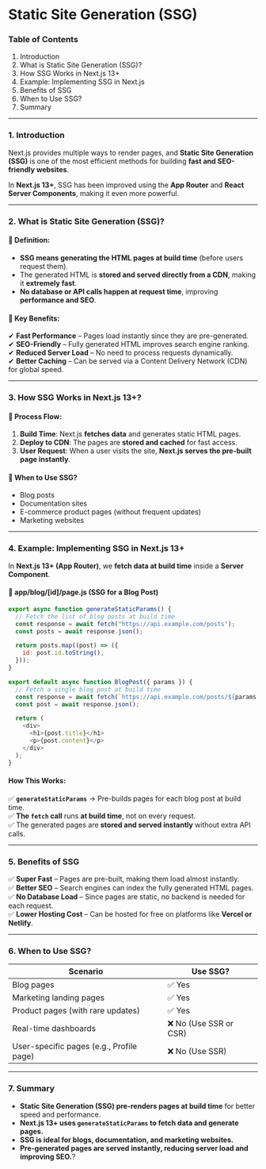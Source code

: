 # Static Site Generation (SSG)

### **Table of Contents**

1. Introduction
2. What is Static Site Generation (SSG)?
3. How SSG Works in Next.js 13+
4. Example: Implementing SSG in Next.js
5. Benefits of SSG
6. When to Use SSG?
7. Summary

***

### **1. Introduction**

Next.js provides multiple ways to render pages, and **Static Site Generation (SSG)** is one of the most efficient methods for building **fast and SEO-friendly websites**.

In **Next.js 13+**, SSG has been improved using the **App Router** and **React Server Components**, making it even more powerful.

***

### **2. What is Static Site Generation (SSG)?**

#### 🔹 **Definition:**

* **SSG means generating the HTML pages at build time** (before users request them).
* The generated HTML is **stored and served directly from a CDN**, making it **extremely fast**.
* **No database or API calls happen at request time**, improving **performance and SEO**.

#### 🔹 **Key Benefits:**

✔ **Fast Performance** – Pages load instantly since they are pre-generated.\
✔ **SEO-Friendly** – Fully generated HTML improves search engine ranking.\
✔ **Reduced Server Load** – No need to process requests dynamically.\
✔ **Better Caching** – Can be served via a Content Delivery Network (CDN) for global speed.

***

### **3. How SSG Works in Next.js 13+?**

#### **🔹 Process Flow:**

1. **Build Time**: Next.js **fetches data** and generates static HTML pages.
2. **Deploy to CDN**: The pages are **stored and cached** for fast access.
3. **User Request**: When a user visits the site, **Next.js serves the pre-built page instantly**.

#### **🔹 When to Use SSG?**

* Blog posts
* Documentation sites
* E-commerce product pages (without frequent updates)
* Marketing websites

***

### **4. Example: Implementing SSG in Next.js 13+**

In **Next.js 13+ (App Router)**, we **fetch data at build time** inside a **Server Component**.

#### **📁 app/blog/\[id]/page.js** (SSG for a Blog Post)

```javascript
export async function generateStaticParams() {
  // Fetch the list of blog posts at build time
  const response = await fetch("https://api.example.com/posts");
  const posts = await response.json();

  return posts.map((post) => ({
    id: post.id.toString(),
  }));
}

export default async function BlogPost({ params }) {
  // Fetch a single blog post at build time
  const response = await fetch(`https://api.example.com/posts/${params.id}`);
  const post = await response.json();

  return (
    <div>
      <h1>{post.title}</h1>
      <p>{post.content}</p>
    </div>
  );
}
```

#### **How This Works:**

✅ **`generateStaticParams`** → Pre-builds pages for each blog post at build time.\
✅ **The `fetch` call** runs **at build time**, not on every request.\
✅ The generated pages are **stored and served instantly** without extra API calls.

***

### **5. Benefits of SSG**

✅ **Super Fast** – Pages are pre-built, making them load almost instantly.\
✅ **Better SEO** – Search engines can index the fully generated HTML pages.\
✅ **No Database Load** – Since pages are static, no backend is needed for each request.\
✅ **Lower Hosting Cost** – Can be hosted for free on platforms like **Vercel or Netlify**.

***

### **6. When to Use SSG?**

| Scenario                                 | Use SSG?              |
| ---------------------------------------- | --------------------- |
| Blog pages                               | ✅ Yes                 |
| Marketing landing pages                  | ✅ Yes                 |
| Product pages (with rare updates)        | ✅ Yes                 |
| Real-time dashboards                     | ❌ No (Use SSR or CSR) |
| User-specific pages (e.g., Profile page) | ❌ No (Use SSR)        |

***

### **7. Summary**

* **Static Site Generation (SSG) pre-renders pages at build time** for better speed and performance.
* **Next.js 13+ uses `generateStaticParams` to fetch data and generate pages.**
* **SSG is ideal for blogs, documentation, and marketing websites.**
* **Pre-generated pages are served instantly, reducing server load and improving SEO.**?
